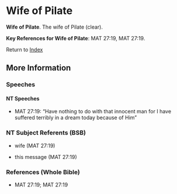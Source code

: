 # Wife of Pilate
**Wife of Pilate**. 
The wife of Pilate (clear). 




**Key References for Wife of Pilate**: 
MAT 27:19, MAT 27:19. 






Return to [Index](00-Index.md)

## More Information

### Speeches

#### NT Speeches

* MAT 27:19: “Have nothing to do with that innocent man for I have suffered terribly in a dream today because of Him”

### NT Subject Referents (BSB)

* wife (MAT 27:19)

* this message (MAT 27:19)



### References (Whole Bible)

* MAT 27:19; MAT 27:19




